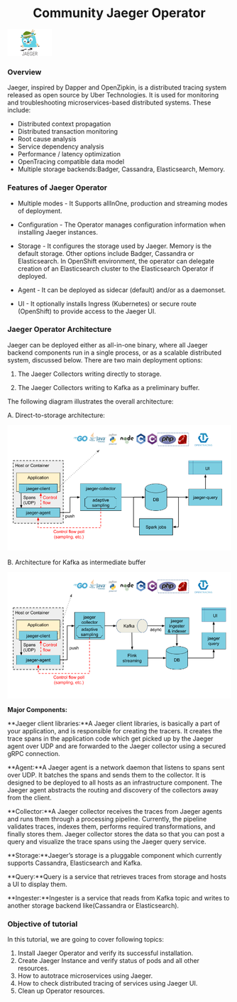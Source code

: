 <h1 align="center">Community Jaeger Operator</h1>

![Logo](_images/logo_jaeger.png)


### Overview

Jaeger, inspired by Dapper and OpenZipkin, is a distributed tracing system released as open source by Uber Technologies. It is used for monitoring and troubleshooting microservices-based distributed systems. These include: 

- Distributed context propagation
- Distributed transaction monitoring
- Root cause analysis
- Service dependency analysis
- Performance / latency optimization
- OpenTracing compatible data model
- Multiple storage backends:Badger, Cassandra, Elasticsearch, Memory.

### Features of Jaeger Operator

- Multiple modes - It Supports allInOne, production and streaming modes of deployment.

- Configuration - The Operator manages configuration information when installing Jaeger instances.

- Storage - It configures the storage used by Jaeger. Memory is the default storage. Other options include Badger, Cassandra or Elasticsearch. In OpenShift environment, the operator can delegate creation of an Elasticsearch cluster to the Elasticsearch Operator if deployed.

- Agent - It can be deployed as sidecar (default) and/or as a daemonset.

- UI - It optionally installs Ingress (Kubernetes) or secure route (OpenShift) to provide access to the Jaeger UI.



### Jaeger Operator Architecture

Jaeger can be deployed either as all-in-one binary, where all Jaeger backend components run in a single process, or as a scalable distributed system, discussed below. There are two main deployment options:

1. The Jaeger Collectors writing directly to storage.

2. The Jaeger Collectors writing to Kafka as a preliminary buffer.

The following diagram illustrates the overall architecture:

A. Direct-to-storage architecture:

![](_images/architecture-v1.png)


B. Architecture for Kafka as intermediate buffer


![](_images/architecture-v2.png)

**Major Components:**

**Jaeger client libraries:**A Jaeger client libraries, is basically a part of your application, and is responsible for creating the tracers. It creates the trace spans in the application code which get picked up by the Jaeger agent over UDP and are forwarded to the Jaeger collector using a secured gRPC connection.

**Agent:**A Jaeger agent is a network daemon that listens to spans sent over UDP. It batches the spans and sends them to the collector. It is designed to be deployed to all hosts as an infrastructure component. The Jaeger agent abstracts the routing and discovery of the collectors away from the client.

**Collector:**A Jaeger collector receives the traces from Jaeger agents and runs them through a processing pipeline. Currently, the pipeline validates traces, indexes them, performs required transformations, and finally stores them. Jaeger collector stores the data so that you can post a query and visualize the trace spans using the Jaeger query service. 

**Storage:**Jaeger’s storage is a pluggable component which currently supports Cassandra, Elasticsearch and Kafka.

**Query:**Query is a service that retrieves traces from storage and hosts a UI to display them.

**Ingester:**Ingester is a service that reads from Kafka topic and writes to another storage backend like(Cassandra or Elasticsearch).


### Objective of tutorial

In this tutorial, we are going to cover following topics:

1. Install Jaeger Operator and verify its successful installation.
2. Create Jaeger Instance and verify status of pods and all other resources.
3. How to autotrace microservices using Jaeger.
4. How to check distributed tracing of services using Jaeger UI.
5. Clean up Operator resources.


